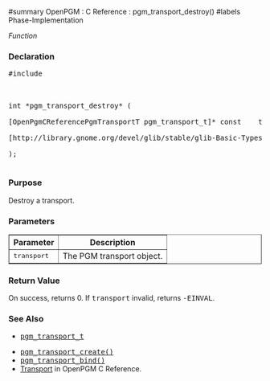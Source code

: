 ﻿#summary OpenPGM : C Reference : pgm\_transport\_destroy()
#labels Phase-Implementation

_Function_
### Declaration ###
<pre>
#include <pgm/pgm.h><br>
<br>
int *pgm_transport_destroy* (<br>
[OpenPgmCReferencePgmTransportT pgm_transport_t]* const    transport,<br>
[http://library.gnome.org/devel/glib/stable/glib-Basic-Types.html#gboolean gboolean]                  flush<br>
);<br>
</pre>

### Purpose ###
Destroy a transport.

### Parameters ###

<table cellpadding='5' border='1' cellspacing='0'>
<tr>
<th>Parameter</th>
<th>Description</th>
</tr>
<tr>
<td><tt>transport</tt></td>
<td>The PGM transport object.</td>
</tr>
</table>


### Return Value ###
On success, returns 0.  If <tt>transport</tt> invalid, returns <tt>-EINVAL</tt>.

### See Also ###
  * <tt><a href='OpenPgmCReferencePgmTransportT.md'>pgm_transport_t</a></tt><br>
<ul><li><tt><a href='OpenPgmCReferencePgmTransportCreate.md'>pgm_transport_create()</a></tt><br>
</li><li><tt><a href='OpenPgmCReferencePgmTransportBind.md'>pgm_transport_bind()</a></tt><br>
</li><li><a href='OpenPgmCReferenceTransport.md'>Transport</a> in OpenPGM C Reference.